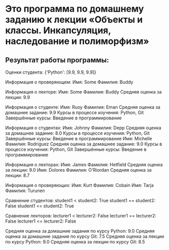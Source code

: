 # Это программа по домашнему заданию к лекции «Объекты и классы. Инкапсуляция, наследование и полиморфизм»

## Результат работы программы:

Оценки студента:
{'Python': [9.9, 9.9, 9.9]}

Информация о проверяющем:
Имя: Some
Фамилия: Buddy

Информация о лекторе:
Имя: Some
Фамилия: Buddy
Средняя оценка за лекции: 9.9

Информация о студенте:
Имя: Ruoy
Фамилия: Eman
Средняя оценка за домашнее задание: 9.9
Курсы в процессе изучения: Python, Git
Завершённые курсы: Введение в программирование

Информация о студентах:
Имя: Johnny
Фамилия: Depp
Средняя оценка за домашнее задание: 8.0
Курсы в процессе изучения: Python, Git
Завершённые курсы: Введение в программирование
Имя: Michelle
Фамилия: Rodriguez
Средняя оценка за домашнее задание: 9.0
Курсы в процессе изучения: Python, Git
Завершённые курсы: Введение в программирование

Информация о лекторах:
Имя: James
Фамилия: Hetfield
Средняя оценка за лекции: 9.0
Имя: Dolores
Фамилия: O'Riordan
Средняя оценка за лекции: 8.7

Информация о проверяющих:
Имя: Kurt
Фамилия: Cobain
Имя: Tarja
Фамилия: Turunen

Сравнение студентов:
student1 < student2: True
student1 == student2: False
student1 <= student2: True

Сравнение лекторов:
lecturer1 < lecturer2: False
lecturer1 == lecturer2: False
lecturer1 <= lecturer2: False

Средняя оценка за домашние задания по курсу Python: 9.0
Средняя оценка за домашние задания по курсу Git: 7.5
Средняя оценка за лекции по курсу Python: 9.0
Средняя оценка за лекции по курсу Git: 8.5
